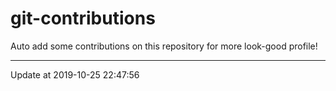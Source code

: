 # git-contributions

Auto add some contributions on this repository for more look-good profile!

---

Update at 2019-10-25 22:47:56
